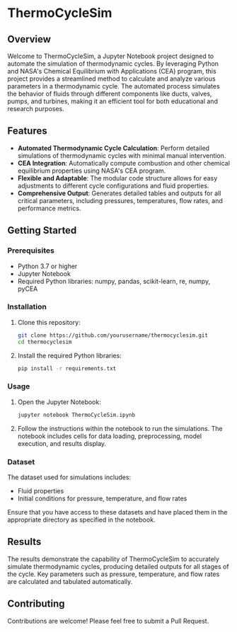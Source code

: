 # ThermoCycleSim

## Overview

Welcome to ThermoCycleSim, a Jupyter Notebook project designed to automate the simulation of thermodynamic cycles. By leveraging Python and NASA's Chemical Equilibrium with Applications (CEA) program, this project provides a streamlined method to calculate and analyze various parameters in a thermodynamic cycle. The automated process simulates the behavior of fluids through different components like ducts, valves, pumps, and turbines, making it an efficient tool for both educational and research purposes.

## Features

- **Automated Thermodynamic Cycle Calculation**: Perform detailed simulations of thermodynamic cycles with minimal manual intervention.
- **CEA Integration**: Automatically compute combustion and other chemical equilibrium properties using NASA's CEA program.
- **Flexible and Adaptable**: The modular code structure allows for easy adjustments to different cycle configurations and fluid properties.
- **Comprehensive Output**: Generates detailed tables and outputs for all critical parameters, including pressures, temperatures, flow rates, and performance metrics.

## Getting Started

### Prerequisites

- Python 3.7 or higher
- Jupyter Notebook
- Required Python libraries: numpy, pandas, scikit-learn, re, numpy, pyCEA

### Installation

1. Clone this repository:
    ```sh
    git clone https://github.com/yourusername/thermocyclesim.git
    cd thermocyclesim
    ```

2. Install the required Python libraries:
    ```sh
    pip install -r requirements.txt
    ```

### Usage

1. Open the Jupyter Notebook:
    ```sh
    jupyter notebook ThermoCycleSim.ipynb
    ```

2. Follow the instructions within the notebook to run the simulations. The notebook includes cells for data loading, preprocessing, model execution, and results display.

### Dataset

The dataset used for simulations includes:
- Fluid properties
- Initial conditions for pressure, temperature, and flow rates

Ensure that you have access to these datasets and have placed them in the appropriate directory as specified in the notebook.

## Results

The results demonstrate the capability of ThermoCycleSim to accurately simulate thermodynamic cycles, producing detailed outputs for all stages of the cycle. Key parameters such as pressure, temperature, and flow rates are calculated and tabulated automatically.

## Contributing

Contributions are welcome! Please feel free to submit a Pull Request.
